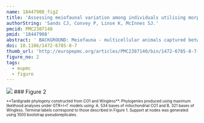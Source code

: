 ```yaml
---
name: 18447908_fig2
title: 'Assessing meiofaunal variation among individuals utilising morphological and molecular approaches: an example using the Tardigrada.'
authorString: 'Sands CJ, Convey P, Linse K, McInnes SJ.'
pmcid: PMC2387140
pmid: '18447908'
abstract: ' BACKGROUND: Meiofauna - multicellular animals captured between sieve size 45 mum and 1000 mum - are a fundamental component of terrestrial, and marine benthic ecosystems, forming an integral element of food webs, and playing a critical roll in nutrient recycling. Most phyla have meiofaunal representatives and studies of these taxa impact on a wide variety of sub-disciplines as well as having social and economic implications. However, studies of variation in meiofauna are presented with several important challenges. Isolating individuals from a sample substrate is a time consuming process, and identification requires increasingly scarce taxonomic expertise. Finding suitable morphological characters in many of these organisms is often difficult even for experts. Molecular markers are extremely useful for identifying variation in morphologically conserved organisms. However, for many species markers need to be developed de novo, while DNA can often only be extracted from pooled samples in order to obtain sufficient quantity and quality. Importantly, multiple independent markers are required to reconcile gene evolution with species evolution. In this primarily methodological paper we provide a proof of principle of a novel and effective protocol for the isolation of meiofauna from an environmental sample. We also go on to illustrate examples of the implications arising from subsequent screening for genetic variation at the level of the individual using ribosomal, mitochondrial and single copy nuclear markers. RESULTS: To isolate individual tardigrades from their habitat substrate we used a non-toxic density gradient media that did not interfere with downstream biochemical processes. Using a simple DNA release technique and nested polymerase chain reaction with universal primers we were able amplify multi-copy and, to some extent, single copy genes from individual tardigrades. Maximum likelihood trees from ribosomal 18S, mitochondrial cytochrome oxidase subunit 1, and the single copy nuclear gene Wingless support a recent study indicating that the family Hypsibiidae is a non-monophyletic group. From these sequences we were able to detect variation between individuals at each locus that allowed us to identify the presence of cryptic taxa that would otherwise have been overlooked. CONCLUSION: Molecular results obtained from individuals, rather than pooled samples, are a prerequisite to enable levels of variation to be placed into context. In this study we have provided a proof of principle of this approach for meiofaunal tardigrades, an important group of soil biota previously not considered amenable to such studies, thereby paving the way for more comprehensive phylogenetic studies using multiple nuclear markers, and population genetic studies.'
doi: 10.1186/1472-6785-8-7
thumb_url: 'http://europepmc.org/articles/PMC2387140/bin/1472-6785-8-7-2.gif'
figure_no: 2
tags:
  - eupmc
  - figure
---
```

<img src='http://europepmc.org/articles/PMC2387140/bin/1472-6785-8-7-2.jpg' style='max-height: 300px'>
### Figure 2
<p style='font-size: 10px;'>**Tardigrade phylogeny constructed from CO1 and Wingless**. Phylogenies produced using maximum likelihood analyses under GTR+I+Γ models using: A. 534 bases of mitochondrial CO1 and B. 321 bases of Wingless. Terminal labels correspond to those described in Figure 1. Support at nodes was generated using 1000 bootstrap pseudoreplicates.</p>